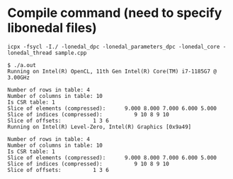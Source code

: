 # Compile command (need to specify libonedal files)
`icpx -fsycl -I./ -lonedal_dpc -lonedal_parameters_dpc -lonedal_core -lonedal_thread sample.cpp`

```
$ ./a.out 
Running on Intel(R) OpenCL, 11th Gen Intel(R) Core(TM) i7-1185G7 @ 3.00GHz

Number of rows in table: 4
Number of columns in table: 10
Is CSR table: 1
Slice of elements (compressed):      9.000 8.000 7.000 6.000 5.000 
Slice of indices (compressed):          9 10 8 9 10 
Slice of offsets:          1 3 6 
Running on Intel(R) Level-Zero, Intel(R) Graphics [0x9a49]

Number of rows in table: 4
Number of columns in table: 10
Is CSR table: 1
Slice of elements (compressed):      9.000 8.000 7.000 6.000 5.000 
Slice of indices (compressed):          9 10 8 9 10 
Slice of offsets:          1 3 6
```
